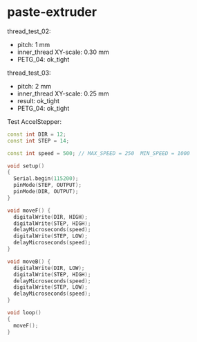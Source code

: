 # paste-extruder

thread_test_02:
- pitch: 1 mm
- inner_thread XY-scale: 0.30 mm
- PETG_04: ok_tight

thread_test_03:
- pitch: 2 mm
- inner_thread XY-scale: 0.25 mm
- result: ok_tight
- PETG_04: ok_tight

Test AccelStepper:

```c++
const int DIR = 12;
const int STEP = 14;

const int speed = 500; // MAX_SPEED = 250  MIN_SPEED = 1000

void setup()
{
  Serial.begin(115200);
  pinMode(STEP, OUTPUT);
  pinMode(DIR, OUTPUT);
}

void moveF() {
  digitalWrite(DIR, HIGH);
  digitalWrite(STEP, HIGH);
  delayMicroseconds(speed);
  digitalWrite(STEP, LOW);
  delayMicroseconds(speed);
}

void moveB() {
  digitalWrite(DIR, LOW);
  digitalWrite(STEP, HIGH);
  delayMicroseconds(speed);
  digitalWrite(STEP, LOW);
  delayMicroseconds(speed);
}

void loop()
{
  moveF();
}
```
